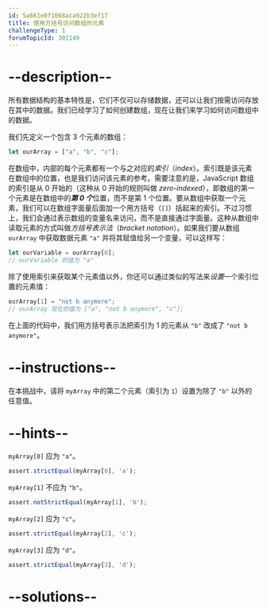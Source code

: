 ```yaml
---
id: 5a661e0f1068aca922b3ef17
title: 使用方括号访问数组的元素
challengeType: 1
forumTopicId: 301149
---
```


# --description--

所有数据结构的基本特性是，它们不仅可以存储数据，还可以让我们按需访问存放在其中的数据。我们已经学习了如何创建数组，现在让我们来学习如何访问数组中的数据。

我们先定义一个包含 3 个元素的数组：

```js
let ourArray = ["a", "b", "c"];
```

在数组中，内部的每个元素都有一个与之对应的<dfn>索引</dfn>（<dfn>index</dfn>）。索引既是该元素在数组中的位置，也是我们访问该元素的参考。需要注意的是，JavaScript 数组的索引是从 0 开始的（这种从 0 开始的规则叫做 <dfn>zero-indexed</dfn>），即数组的第一个元素是在数组中的***第 0 个***位置，而不是第 1 个位置。要从数组中获取一个元素，我们可以在数组字面量后面加一个用方括号（`[]`）括起来的索引。不过习惯上，我们会通过表示数组的变量名来访问，而不是直接通过字面量。这种从数组中读取元素的方式叫做<dfn>方括号表示法</dfn>（<dfn>bracket notation</dfn>）。如果我们要从数组 `ourArray` 中获取数据元素 `"a"` 并将其赋值给另一个变量，可以这样写：

```js
let ourVariable = ourArray[0];
// ourVariable 的值为 "a"
```

除了使用索引来获取某个元素值以外，你还可以通过类似的写法来*设置*一个索引位置的元素值：

```js
ourArray[1] = "not b anymore";
// ourArray 现在的值为 ["a", "not b anymore", "c"];
```

在上面的代码中，我们用方括号表示法把索引为 1 的元素从 `"b"` 改成了 `"not b anymore"`。

# --instructions--

在本挑战中，请将 `myArray` 中的第二个元素（索引为 `1`）设置为除了 `"b"` 以外的任意值。

# --hints--

`myArray[0]` 应为 `"a"`。

```js
assert.strictEqual(myArray[0], 'a');
```

`myArray[1]` 不应为 `"b"`。

```js
assert.notStrictEqual(myArray[1], 'b');
```

`myArray[2]` 应为 `"c"`。

```js
assert.strictEqual(myArray[2], 'c');
```

`myArray[3]` 应为 `"d"`。

```js
assert.strictEqual(myArray[3], 'd');
```

# --solutions--

